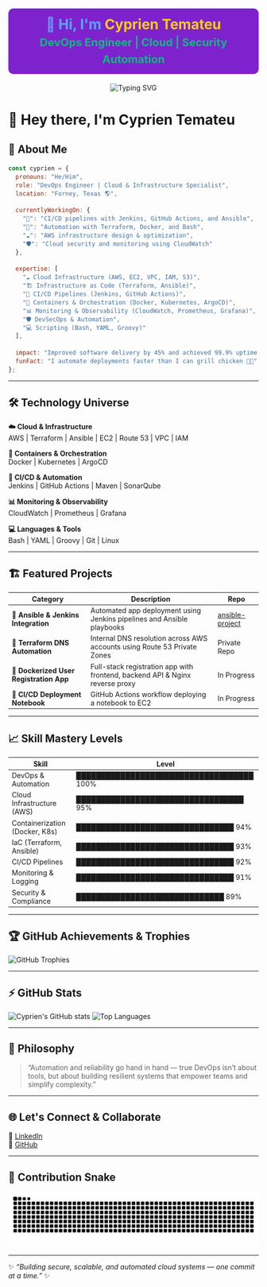 <h1 align="center" style="background-color:#7E22CE; color:#58a6ff; padding:15px; border-radius:10px;">
  👋 Hi, I'm <span style="color:#facc15;">Cyprien Temateu</span> <br>
  <span style="font-size:22px; color:#10b981;">DevOps Engineer | Cloud | Security Automation</span>
</h1>

<p align="center">
  <img src="https://readme-typing-svg.demolab.com?font=Fira+Code&weight=500&size=24&pause=1000&color=FACC15&center=true&vCenter=true&width=600&lines=AWS+Certified+%7C+Kubernetes+%7C+Jenkins;Terraform+%7C+Ansible+%7C+Docker;CI%2FCD+Pipeline+Automation;Cloud+Security+%26+Monitoring" alt="Typing SVG" />
</p>


# 👋 Hey there, I'm Cyprien Temateu

## 🚀 About Me  
```js
const cyprien = {
  pronouns: "He/Him",
  role: "DevOps Engineer | Cloud & Infrastructure Specialist",
  location: "Forney, Texas 🌎",
  
  currentlyWorkingOn: {
    "🚀": "CI/CD pipelines with Jenkins, GitHub Actions, and Ansible",
    "🧠": "Automation with Terraform, Docker, and Bash",
    "☁️": "AWS infrastructure design & optimization",
    "🛡️": "Cloud security and monitoring using CloudWatch"
  },
  
  expertise: [
    "☁️ Cloud Infrastructure (AWS, EC2, VPC, IAM, S3)",
    "🏗️ Infrastructure as Code (Terraform, Ansible)",
    "🔄 CI/CD Pipelines (Jenkins, GitHub Actions)",
    "🐳 Containers & Orchestration (Docker, Kubernetes, ArgoCD)",
    "📊 Monitoring & Observability (CloudWatch, Prometheus, Grafana)",
    "🛡️ DevSecOps & Automation",
    "💻 Scripting (Bash, YAML, Groovy)"
  ],
  
  impact: "Improved software delivery by 45% and achieved 99.9% uptime across environments",
  funFact: "I automate deployments faster than I can grill chicken 🍗🔥"
};
```

---

## 🛠️ Technology Universe  

**☁️ Cloud & Infrastructure**  
AWS | Terraform | Ansible | EC2 | Route 53 | VPC | IAM  

**🐳 Containers & Orchestration**  
Docker | Kubernetes | ArgoCD  

**🔄 CI/CD & Automation**  
Jenkins | GitHub Actions | Maven | SonarQube  

**📊 Monitoring & Observability**  
CloudWatch | Prometheus | Grafana  

**💻 Languages & Tools**  
Bash | YAML | Groovy | Git | Linux  

---

## 🏗️ Featured Projects  

| Category | Description | Repo |
|-----------|--------------|------|
| 🧩 **Ansible & Jenkins Integration** | Automated app deployment using Jenkins pipelines and Ansible playbooks | [ansible-project](https://github.com/cyprientemateu/ansible-project) |
| 🧱 **Terraform DNS Automation** | Internal DNS resolution across AWS accounts using Route 53 Private Zones | Private Repo |
| 🐳 **Dockerized User Registration App** | Full-stack registration app with frontend, backend API & Nginx reverse proxy | In Progress |
| 🚀 **CI/CD Deployment Notebook** | GitHub Actions workflow deploying a notebook to EC2 | In Progress |

---

## 📈 Skill Mastery Levels  

| Skill | Level |
|--------|--------|
| DevOps & Automation | ████████████████████████████████████ 100% |
| Cloud Infrastructure (AWS) | ██████████████████████████████████ 95% |
| Containerization (Docker, K8s) | ████████████████████████████████ 94% |
| IaC (Terraform, Ansible) | ████████████████████████████████ 93% |
| CI/CD Pipelines | ████████████████████████████████ 92% |
| Monitoring & Logging | ████████████████████████████████ 91% |
| Security & Compliance | ██████████████████████████████ 89% |

---

## 🏆 GitHub Achievements & Trophies  
![GitHub Trophies](https://github-profile-trophy.vercel.app/?username=cyprientemateu&theme=algolia&margin-w=10)

---

## ⚡ GitHub Stats  
![Cyprien's GitHub stats](https://github-readme-stats.vercel.app/api?username=cyprientemateu&show_icons=true&theme=tokyonight)
![Top Languages](https://github-readme-stats.vercel.app/api/top-langs/?username=cyprientemateu&layout=compact&theme=tokyonight)

---

## 💬 Philosophy  
> “Automation and reliability go hand in hand — true DevOps isn’t about tools, but about building resilient systems that empower teams and simplify complexity.”

---

## 🌐 Let's Connect & Collaborate  
💼 [LinkedIn](https://www.linkedin.com/in/cctemateu)  
🐙 [GitHub](https://github.com/cyprientemateu)

---

## 🐍 Contribution Snake  
![GitHub Snake Animation](https://raw.githubusercontent.com/cyprientemateu/cyprientemateu/output/github-contribution-grid-snake.svg)

---

✨ _“Building secure, scalable, and automated cloud systems — one commit at a time.”_ ✨  
